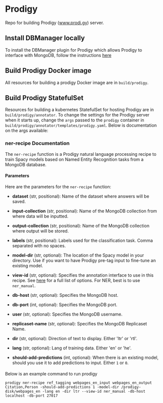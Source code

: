 # Prodigy
Repo for building Prodigy (www.prodi.gy) server.

## Install DBManager locally

To install the DBManager plugin for Prodigy which allows Prodigy to interface with MongoDB, follow the instructions [here](https://github.com/Sefaria/Prodigy/blob/main/prodigy_utils/README.txt)

## Build Prodigy Docker image

All resources for building a prodigy Docker image are in `build/prodigy`. 

## Build Prodigy StatefulSet

Resources for building a kubernetes StatefulSet for hosting Prodigy are in `build/prodigy/annotator`. To change the settings for the Prodigy server when it starts up, change the `args` passed to the `prodigy` container in `build/prodigy/annotator/templates/prodigy.yaml`. Below is documentation on the args available:

### ner-recipe Documentation

The `ner-recipe` function is a Prodigy natural language processing recipe to train Spacy models based on Named Entity Recognition tasks from a MongoDB database.

#### Parameters

Here are the parameters for the `ner-recipe` function:

- **dataset** (str, positional): Name of the dataset where answers will be saved.

- **input-collection** (str, positional): Name of the MongoDB collection from where data will be inputted.

- **output-collection** (str, positional): Name of the MongoDB collection where output will be stored.

- **labels** (str, positional): Labels used for the classification task. Comma separated with no spaces.

- **model-dir** (str, optional): The location of the Spacy model in your directory. Use if you want to have Prodigy pre-tag input to fine-tune an existing model.

- **view-id** (str, optional): Specifies the annotation interface to use in this recipe. See [here](https://prodi.gy/docs/recipes/#ner) for a full list of options. For NER, best is to use `ner_manual`.

- **db-host** (str, optional): Specifies the MongoDB host.

- **db-port** (int, optional): Specifies the MongoDB port.

- **user** (str, optional): Specifies the MongoDB username.

- **replicaset-name** (str, optional): Specifies the MongoDB Replicaset Name.

- **dir** (str, optional): Direction of text to display. Either 'ltr' or 'rtl'.

- **lang** (str, optional): Lang of training data. Either 'en' or 'he'.

- **should-add-predictions** (int, optional): When there is an existing model, should you use it to add predictions to input. Either `1` or `0`.

####

Below is an example command to run prodigy

```
prodigy ner-recipe ref_tagging webpages_en_input webpages_en_output Citation,Person -should-add-predictions 1 -model-dir /prodigy-disk/webpages_en -lang en -dir ltr --view-id ner_manual -db-host localhost -db-port 27017
```
